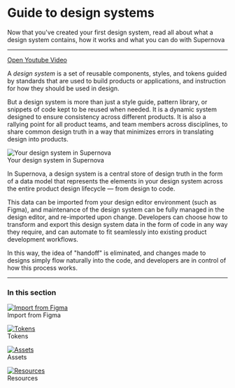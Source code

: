 
# Guide to design systems

Now that you've created your first design system, read all about what a design system contains, how it works and what you can do with Supernova

---

  
[Open Youtube Video](https://www.youtube.com/embed/r0RkrarSgZI)  


A *design system* is a set of reusable components, styles, and tokens guided by standards that are used to build products or applications, and instruction for how they should be used in design.

But a design system is more than just a style guide, pattern library, or snippets of code kept to be reused when needed. It is a dynamic system designed to ensure consistency across different products. It is also a rallying point for all product teams, and team members across disciplines, to share common design truth in a way that minimizes errors in translating design into products.

  
![Your design system in Supernova](https://studio-assets.supernova.io/design-systems/6475/075729db-b48a-47e0-a7e3-e17778b6a8d0.png?Expires=1972252800&Policy=eyJTdGF0ZW1lbnQiOlt7IlJlc291cmNlIjoiaHR0cHM6Ly9zdHVkaW8tYXNzZXRzLnN1cGVybm92YS5pby9kZXNpZ24tc3lzdGVtcy82NDc1LzA3NTcyOWRiLWI0OGEtNDdlMC1hN2UzLWUxNzc3OGI2YThkMC5wbmciLCJDb25kaXRpb24iOnsiRGF0ZUxlc3NUaGFuIjp7IkFXUzpFcG9jaFRpbWUiOjE5NzIyNTI4MDB9fX1dfQ__&Signature=V6Zjfq2-VMGKsfaJdQVFQ7CL9NLnlXfX21JUTxU8TkrZp9AbKTZ488dtKOlhiA6p9t~byuPZnAJ2W9tjVl5NUpD3ptq7QId6l5ZKBiY8qAqQZyNEyRJ3ojfOsBF0VIDqmR0CXLr1dzQkMLwcVuV-YAd6H-RclwfsusGv~TUvnv7IUpXRtbuS81A1UIxfpg-eipCsU7s~qAzcyuUj93P-Soaha8RUOVJrjLnR1h6KFD3pX2kQuYcb6bqV9QTwut45q33pHJ1VtHg-m9msqlxUrkfo4LXH~nZy7o2sADucI18FophypphycnexDH4OS78fM9~M5JT2tqjMDbLYEzgHEw__&Key-Pair-Id=APKAJGK34LCCAUR7N6LA)  
Your design system in Supernova  


In Supernova, a design system is a central store of design truth in the form of a data model that represents the elements in your design system across the entire product design lifecycle — from design to code.

This data can be imported from your design editor environment (such as Figma), and maintenance of the design system can be fully managed in the design editor, and re-imported upon change. Developers can choose how to transform and export this design system data in the form of code in any way they require, and can automate to fit seamlessly into existing product development workflows.

In this way, the idea of "handoff" is eliminated, and changes made to designs simply flow naturally into the code, and developers are in control of how this process works.

---

### In this section

  
[![Import from Figma](https://studio-assets.supernova.io/design-systems/6475/0560b05d-f918-406b-8031-76131afc1212.png?Expires=1972252800&Policy=eyJTdGF0ZW1lbnQiOlt7IlJlc291cmNlIjoiaHR0cHM6Ly9zdHVkaW8tYXNzZXRzLnN1cGVybm92YS5pby9kZXNpZ24tc3lzdGVtcy82NDc1LzA1NjBiMDVkLWY5MTgtNDA2Yi04MDMxLTc2MTMxYWZjMTIxMi5wbmciLCJDb25kaXRpb24iOnsiRGF0ZUxlc3NUaGFuIjp7IkFXUzpFcG9jaFRpbWUiOjE5NzIyNTI4MDB9fX1dfQ__&Signature=PCKpYlxf1iZxiAvTftt71Oye6erK4v3u0Q~cI563AmJGcuH70fb36NbqR85fi0HaeOdirYVbFzplW78SdVGHr8utL4Ka1YrM1uip3KGx4aluAXKYLD-3lSaFNB74yiOrEVwQ-uhKAV9LQbVVWvV1tRcM6WQW5W-G5xS~V2ibSpWZFCc~KgnXuDFTYrpPLo4HpKgUDlvJXi~F51HkuZLCYBGPg~50HCvMtUKiDGIzJrX1mlwBtMrOWVY2bVRHT62WfsKsGLu8BBSAS5yO9qEJwiG68pvTEzuQVLLZSqcLMjaHINR2O0R4hVvQfsdhAHNYbJ1cvbuqbSihmMLECaYn~w__&Key-Pair-Id=APKAJGK34LCCAUR7N6LA)](#)  
Import from Figma  
  
[![Tokens](https://studio-assets.supernova.io/design-systems/6475/90958e67-db7b-4162-99bc-e8d3c08c912b.png?Expires=1972252800&Policy=eyJTdGF0ZW1lbnQiOlt7IlJlc291cmNlIjoiaHR0cHM6Ly9zdHVkaW8tYXNzZXRzLnN1cGVybm92YS5pby9kZXNpZ24tc3lzdGVtcy82NDc1LzkwOTU4ZTY3LWRiN2ItNDE2Mi05OWJjLWU4ZDNjMDhjOTEyYi5wbmciLCJDb25kaXRpb24iOnsiRGF0ZUxlc3NUaGFuIjp7IkFXUzpFcG9jaFRpbWUiOjE5NzIyNTI4MDB9fX1dfQ__&Signature=j2kKCE0kW-rRcHtzhl3QrHVxNgrn7vu0EBkaWjuZ1qp94hEamNO0UAlF45pMeWj1BQTnUN58NrnlggujvB2erhOMpg307K~ijzL6jZin8qWB4i0SebtZD-TAC-mlgAWMb6u95gqumPb2VQWiedHybi~8TxnMePYo2Di3gFDlqfGCJBI4V7WMqCFSBRJTp3CvjVGqg576N6vmgTv9VmnFvpofDhZcX1CwD4zZ0gjgI09ufiuhJBejBOhcBc1whYHV52OOZx68dob13tMF9QbxJGfbbT2fmbQMc~5feixC6WTkwKFjnur~d0QS50ZFUjCo3J60qWcXOlRrK0Lw5bIu0A__&Key-Pair-Id=APKAJGK34LCCAUR7N6LA)](#)  
Tokens  
  
[![Assets](https://studio-assets.supernova.io/design-systems/6475/c4ad619e-5dbc-4eaa-a09e-ad20eb555f98.png?Expires=1972252800&Policy=eyJTdGF0ZW1lbnQiOlt7IlJlc291cmNlIjoiaHR0cHM6Ly9zdHVkaW8tYXNzZXRzLnN1cGVybm92YS5pby9kZXNpZ24tc3lzdGVtcy82NDc1L2M0YWQ2MTllLTVkYmMtNGVhYS1hMDllLWFkMjBlYjU1NWY5OC5wbmciLCJDb25kaXRpb24iOnsiRGF0ZUxlc3NUaGFuIjp7IkFXUzpFcG9jaFRpbWUiOjE5NzIyNTI4MDB9fX1dfQ__&Signature=c845QCGiH644lZKpO4tdg79rJI5irCaSUAw1-PHQTcq9OrOx~BxRxzyXkjCGcOVc2tMGpprPyUPKowJM~RPw4hNsK-R~-PcFYr4TvoTIQoYOGa1lZZkkYGDHBSeI220BNfTggIAPiYlVg4b8Ng9iwvvbeQFCbCLuW8OeCpGCLm6pBfqdwnJ-QdFV7b75hCerVspEe46NreNiGFVKSepuE9fWwJ5w~O0RuGKVkwtlpQkPuCOOVU9tdD1p~xl4QMdGYadmsNiEVe4jmK~01kzz7pcGsmUaBFaESvdo4xN6nGLaIg1WH4Jl2zpjB8ojrU3r1t-J~zHPzFUvBmU4GAUt4Q__&Key-Pair-Id=APKAJGK34LCCAUR7N6LA)](../design-systems/assets-1.html)  
Assets  
  
[![Resources](https://studio-assets.supernova.io/design-systems/6475/75f7fa7e-6452-4ffa-9bd3-b2e380c3d4ea.png?Expires=1972252800&Policy=eyJTdGF0ZW1lbnQiOlt7IlJlc291cmNlIjoiaHR0cHM6Ly9zdHVkaW8tYXNzZXRzLnN1cGVybm92YS5pby9kZXNpZ24tc3lzdGVtcy82NDc1Lzc1ZjdmYTdlLTY0NTItNGZmYS05YmQzLWIyZTM4MGMzZDRlYS5wbmciLCJDb25kaXRpb24iOnsiRGF0ZUxlc3NUaGFuIjp7IkFXUzpFcG9jaFRpbWUiOjE5NzIyNTI4MDB9fX1dfQ__&Signature=U7NrY3ZauVHPjIWjAjJK0rR8lqELoRkoVcjOWlfGfb-Pq6z~CVQhk3oXPJdKReyLWnArZ-kvecOQjq7vFLz5xtajsF1p7b8lOkpZTO5b7D58gDZ-638QwwZs~3NpTwJ9aaGiHLLXlNcGOks2TFwwFYNsA-02W8l9r8Tk57o0Dez-0QRPRFt4gZwpxTntGVZz3LsxsnIJ3icvBkZSlJsl26QCcx~IEMDyBiWn1NMj2tiXZetp48tp6BwcLZ-3z4zGYocZUJ62qRCcLmxlOEwGMY3a9iskYGHrx5-Ir8mW9lCFfUHI5g1bpF0zvGtENYEZB-bYA9vr5--ZqpOhINYXUQ__&Key-Pair-Id=APKAJGK34LCCAUR7N6LA)](../design-systems/assets-1.html)  
Resources  
  
